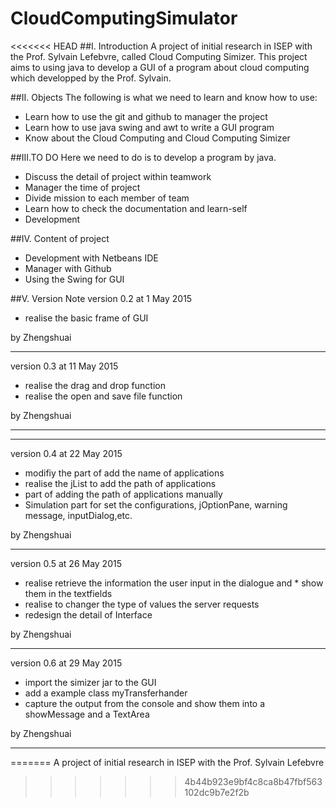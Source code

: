 # CloudComputingSimulator
<<<<<<< HEAD
##I. Introduction
A project of initial research in ISEP with the Prof. Sylvain Lefebvre, called Cloud Computing Simizer. This project aims to using java to develop a GUI of a program about cloud computing which developped by the Prof. Sylvain.

##II. Objects
The following is what we need to learn and know how to use:

*	Learn how to use the git and github to manager the project
*	Learn how to use java swing and awt to write a GUI program
*	Know about the Cloud Computing and Cloud Computing Simizer

##III.TO DO
Here we need to do is to develop a program by java.

*	Discuss the detail of project within teamwork
*	Manager the time of project
*	Divide mission to each member of team
*	Learn how to check the documentation and learn-self
*	Development

##IV. Content of project
*	Development with Netbeans IDE
*	Manager with Github
*	Using the Swing for GUI

##V. Version Note
version 0.2 at 1 May 2015

*	realise the basic frame of GUI

by Zhengshuai

---
version 0.3 at 11 May 2015

*	realise the drag and drop function
*	realise the open and save file function

by Zhengshuai

---
---
version 0.4 at 22 May 2015

*	modifiy the part of add the name of applications
*	realise the jList to add the path of applications
*	part of adding  the path  of applications manually
*	Simulation part for set the configurations, jOptionPane, warning message, inputDialog,etc.

by Zhengshuai

---
version 0.5 at 26 May 2015

*	realise retrieve the information the user input in the dialogue and *	show them in the textfields
*	realise to changer the type of values the server requests
*	redesign the detail of Interface


by Zhengshuai

---
version 0.6 at 29 May 2015

*	import the simizer jar to the GUI
*	add a example class myTransferhander
*	capture the output from the console and show them into a showMessage and a TextArea

by Zhengshuai

---

=======
A project of initial research in ISEP with the Prof. Sylvain Lefebvre
>>>>>>> 4b44b923e9bf4c8ca8b47fbf563102dc9b7e2f2b
